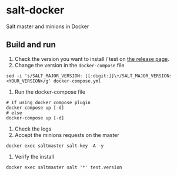 # salt-docker
Salt master and minions in Docker

## Build and run
1. Check the version you want to install / test on [the release page](https://github.com/saltstack/salt/releases).
1. Change the version in the `docker-compose` file
```shell
sed -i 's/SALT_MAJOR_VERSION: [[:digit:]]\+/SALT_MAJOR_VERSION: <YOUR_VERSION>/g' docker-compose.yml
```
1. Run the docker-compose file
```shell
# If using docker compose plugin
docker compose up [-d]
# else
docker-compose up [-d]
```
1. Check the logs
1. Accept the minions requests on the master
```shell
docker exec saltmaster salt-key -A -y
```
1. Verify the install
```shell
docker exec saltmaster salt '*' test.version
```